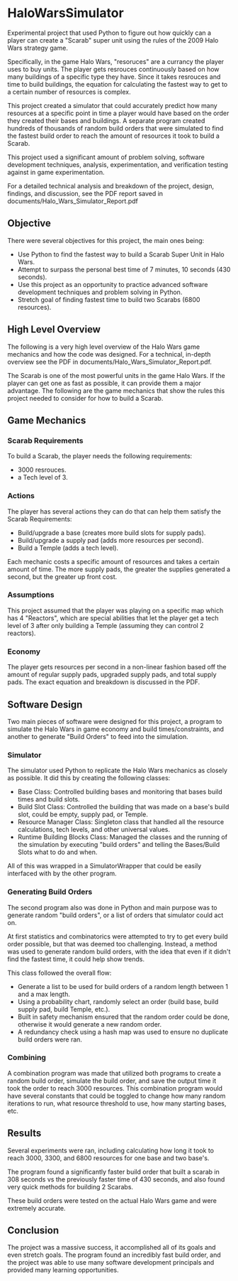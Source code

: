 # HaloWarsSimulator

Experimental project that used Python to figure out how quickly can a player can create a "Scarab" super unit using the rules of the 2009 Halo Wars strategy game.

Specifically, in the game Halo Wars, "resoruces" are a currancy the player uses to buy units. The player gets resrouces continuously based on how many buildings of a specific type they have. Since it takes resrouces and time to build buildings, the equation for calculating the fastest way to get to a certain number of resources is complex.

This project created a simulator that could accurately predict how many resources at a specific point in time a player would have based on the order they created their bases and buildings. A separate program created hundreds of thousands of random build orders that were simulated to find the fastest build order to reach the amount of resources it took to build a Scarab.

This project used a significant amount of problem solving, software development techniques, analysis, experimentation, and verification testing against in game experimentation. 

For a detailed technical analysis and breakdown of the project, design, findings, and discussion, see the PDF report saved in documents/Halo_Wars_Simulator_Report.pdf

## Objective

There were several objectives for this project, the main ones being:
- Use Python to find the fastest way to build a Scarab Super Unit in Halo Wars.
- Attempt to surpass the personal best time of 7 minutes, 10 seconds (430 seconds).
- Use this project as an opportunity to practice advanced software development techniques and problem solving in Python.
- Stretch goal of finding fastest time to build two Scarabs (6800 resources).

## High Level Overview
The following is a very high level overview of the Halo Wars game mechanics and how the code was designed. For a technical, in-depth overview see the PDF in documents/Halo_Wars_Simulator_Report.pdf.

The Scarab is one of the most powerful units in the game Halo Wars. If the player can get one as fast as possible, it can provide them a major advantage. The following are the game mechanics that show the rules this project needed to consider for how to build a Scarab.


## Game Mechanics
### Scarab Requirements
To build a Scarab, the player needs the following requirements:
- 3000 resrouces.
- a Tech level of 3.


### Actions
The player has several actions they can do that can help them satisfy the Scarab Requirements:
- Build/upgrade a base (creates more build slots for supply pads).
- Build/upgrade a supply pad (adds more resources per second).
- Build a Temple (adds a tech level).

Each mechanic costs a specific amount of resources and takes a certain amount of time. The more supply pads, the greater the supplies generated a second, but the greater up front cost.


### Assumptions
This project assumed that the player was playing on a specific map which has 4 "Reactors", which are special abilities that let the player get a tech level of 3 after only building a Temple (assuming they can control 2 reactors).

### Economy
The player gets resources per second in a non-linear fashion based off the amount of regular supply pads, upgraded supply pads, and total supply pads. The exact equation and breakdown is discussed in the PDF.

## Software Design
Two main pieces of software were designed for this project, a program to simulate the Halo Wars in game economy and build times/constraints, and another to generate "Build Orders" to feed into the simulation.

### Simulator
The simulator used Python to replicate the Halo Wars mechanics as closely as possible. It did this by creating the following classes:
- Base Class: Controlled building bases and monitoring that bases build times and build slots.
- Build Slot Class: Controlled the building that was made on a base's build slot, could be empty, supply pad, or Temple.
- Resource Manager Class: Singleton class that handled all the resource calculations, tech levels, and other universal values.
- Runtime Building Blocks Class: Managed the classes and the running of the simulation by executing "build orders" and telling the Bases/Build Slots what to do and when.

All of this was wrapped in a SimulatorWrapper that could be easily interfaced with by the other program.

### Generating Build Orders
The second program also was done in Python and main purpose was to generate random "build orders", or a list of orders that simulator could act on.

At first statistics and combinatorics were attempted to try to get every build order possible, but that was deemed too challenging. Instead, a method was used to generate random build orders, with the idea that even if it didn't find the fastest time, it could help show trends.

This class followed the overall flow:
- Generate a list to be used for build orders of a random length between 1 and a max length.
- Using a probability chart, randomly select an order (build base, build supply pad, build Temple, etc.).
- Built in safety mechanism ensured that the random order could be done, otherwise it would generate a new random order.
- A redundancy check using a hash map was used to ensure no duplicate build orders were ran.


### Combining
A combination program was made that utilized both programs to create a random build order, simulate the build order, and save the output time it took the order to reach 3000 resources. This combination program would have several constants that could be toggled to change how many random iterations to run, what resource threshold to use, how many starting bases, etc.


## Results
Several experiments were ran, including calculating how long it took to reach 3000, 3300, and 6800 resources for one base and two base's. 

The program found a significantly faster build order that built a scarab in 308 seconds vs the previously faster time of 430 seconds, and also found very quick methods for building 2 Scarabs.

These build orders were tested on the actual Halo Wars game and were extremely accurate.

## Conclusion
The project was a massive success, it accomplished all of its goals and even stretch goals. The program found an incredibly fast build order, and the project was able to use many software development principals and provided many learning opportunities.

